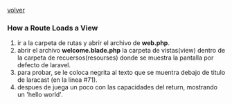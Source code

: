 [volver](../README.md)

### How a Route Loads a View
1. ir a la carpeta de rutas y abrir el archivo de **web.php**.
2. abrir el archivo **welcome.blade.php** la carpeta de vistas(view) dentro de la carpeta de recuersos(resourses) donde se muestra la pantalla por defecto de laravel.
3. para probar, se le coloca negrita al texto que se muentra debajo de titulo de laracast (en la linea #71).
4. despues de juega un poco con las capacidades del return, mostrando un 'hello world'.
